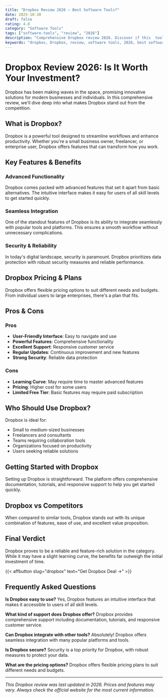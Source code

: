 ```yaml
---
title: "Dropbox Review 2026 – Best Software Tools?"
date: 2025-10-30
draft: false
rating: 4.8
category: "Software Tools"
tags: ["software-tools", "review", "2026"]
description: "Comprehensive Dropbox review 2026. Discover if this  tool is the best choice for your needs."
keywords: "dropbox, Dropbox, review, software tools, 2026, best software tools"
---
```


# Dropbox Review 2026: Is It Worth Your Investment?

Dropbox has been making waves in the  space, promising innovative solutions for modern businesses and individuals. In this comprehensive review, we'll dive deep into what makes Dropbox stand out from the competition.

## What is Dropbox?

Dropbox is a powerful  tool designed to streamline workflows and enhance productivity. Whether you're a small business owner, freelancer, or enterprise user, Dropbox offers features that can transform how you work.

## Key Features & Benefits

### Advanced Functionality
Dropbox comes packed with advanced features that set it apart from basic alternatives. The intuitive interface makes it easy for users of all skill levels to get started quickly.

### Seamless Integration
One of the standout features of Dropbox is its ability to integrate seamlessly with popular tools and platforms. This ensures a smooth workflow without unnecessary complications.

### Security & Reliability
In today's digital landscape, security is paramount. Dropbox prioritizes data protection with robust security measures and reliable performance.

## Dropbox Pricing & Plans

Dropbox offers flexible pricing options to suit different needs and budgets. From individual users to large enterprises, there's a plan that fits.

## Pros & Cons

### Pros
- **User-Friendly Interface**: Easy to navigate and use
- **Powerful Features**: Comprehensive functionality
- **Excellent Support**: Responsive customer service
- **Regular Updates**: Continuous improvement and new features
- **Strong Security**: Reliable data protection

### Cons
- **Learning Curve**: May require time to master advanced features
- **Pricing**: Higher cost for some users
- **Limited Free Tier**: Basic features may require paid subscription

## Who Should Use Dropbox?

Dropbox is ideal for:
- Small to medium-sized businesses
- Freelancers and consultants
- Teams requiring collaboration tools
- Organizations focused on productivity
- Users seeking reliable  solutions

## Getting Started with Dropbox

Setting up Dropbox is straightforward. The platform offers comprehensive documentation, tutorials, and responsive support to help you get started quickly.

## Dropbox vs Competitors

When compared to similar tools, Dropbox stands out with its unique combination of features, ease of use, and excellent value proposition.

## Final Verdict

Dropbox proves to be a reliable and feature-rich solution in the  category. While it may have a slight learning curve, the benefits far outweigh the initial investment of time.

{{< affbutton slug="dropbox" text="Get Dropbox Deal →" >}}

## Frequently Asked Questions

**Is Dropbox easy to use?**
Yes, Dropbox features an intuitive interface that makes it accessible to users of all skill levels.

**What kind of support does Dropbox offer?**
Dropbox provides comprehensive support including documentation, tutorials, and responsive customer service.

**Can Dropbox integrate with other tools?**
Absolutely! Dropbox offers seamless integration with many popular platforms and tools.

**Is Dropbox secure?**
Security is a top priority for Dropbox, with robust measures to protect your data.

**What are the pricing options?**
Dropbox offers flexible pricing plans to suit different needs and budgets.

---

*This Dropbox review was last updated in 2026. Prices and features may vary. Always check the official website for the most current information.*
